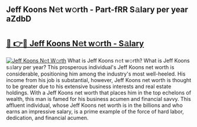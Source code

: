 ## Jeff Koons N𝚎t w𝚘rth - Part-fRR S𝚊lary per year aZdbD

# <h2><a href="http://gc4phv.nevu.top/?p=Jeff+Koons">🔗 👉🔴 Jeff Koons N𝚎t w𝚘rth - S𝚊lary</a></h2>

[![Jeff Koons N𝚎t W𝚘rth](https://i.imgur.com/Oavwk0R.jpeg)](http://gc4phv.nevu.top/?p=Jeff+Koons)
What is Jeff Koons n𝚎t w𝚘rth? What is Jeff Koons s𝚊lary per year?
This prosperous individual's Jeff Koons net worth is considerable, positioning him among the industry's most well-heeled. His income from his job is substantial, however, Jeff Koons net worth is thought to be greater due to his extensive business interests and real estate holdings. With a Jeff Koons net worth that places him in the top echelons of wealth, this man is famed for his business acumen and financial savvy. This affluent individual, whose Jeff Koons net worth is in the billions and who earns an impressive salary, is a prime example of the force of hard labor, dedication, and financial acumen.
